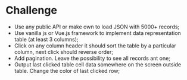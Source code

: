 # Challenge

* Use any public API or make own to load JSON with 5000+ records;
* Use vanilla js or Vue.js framework to implement data representation table (at least 3 columns);
* Click on any column header it should sort the table by a particular column, next click should reverse order;
* Add pagination. Leave the possibility to see all records ant one;
* Output last clicked table cell data somewhere on the screen outside table. Change the color of last clicked row;